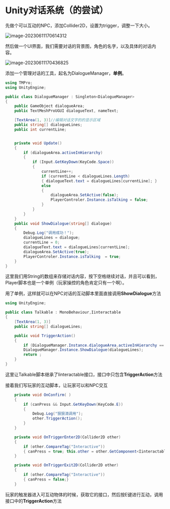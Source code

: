 # Unity对话系统（的尝试）

先做个可以互动的NPC，添加Collider2D，设置为trigger，调整一下大小。

![image-20230611170614312](https://114514f91.oss-cn-guangzhou.aliyuncs.com/img/202306111706343.png)

然后做一个UI界面，我们需要对话的背景图，角色的名字，以及具体的对话内容。

![image-20230611170436825](https://114514f91.oss-cn-guangzhou.aliyuncs.com/img/202306111704095.png)

添加一个管理对话的工具，起名为DialogueManager，**单例**。

```c#
using TMPro;
using UnityEngine;

public class DialogueManager : Singleton<DialogueManager>
{
    public GameObject dialogueArea;
    public TextMeshProUGUI dialogueText, nameText;

    [TextArea(1, 3)]//编辑对话文字的的显示区域
    public string[] dialogueLines;
    public int currentLine;


    private void Update()
    {
        if (dialogueArea.activeInHierarchy)
        {
            if (Input.GetKeyDown(KeyCode.Space))
            {
                currentLine++;
                if (currentLine < dialogueLines.Length)
                { dialogueText.text = dialogueLines[currentLine]; }
                else
                { 
                    dialogueArea.SetActive(false); 
                    PlayerControler.Instance.isTalking = false;
                }
            }
        }
    }
    public void ShowDialogue(string[] dialogue) 
    {
        Debug.Log("调用成功！");
        dialogueLines = dialogue;
        currentLine = 0;
        dialogueText.text = dialogueLines[currentLine];
        dialogueArea.SetActive(true);
        PlayerControler.Instance.isTalking  = true;
    }
}
```

这里我们用String的数组来存储对话内容，按下空格继续对话，并且可以看到，Player脚本也是一个单例（玩家操控的角色肯定只有一个啊）。

用了单例，这样就可以在NPC对话的互动脚本里面直接调用**ShowDialogue**方法

```C#
using UnityEngine;

public class Talkable : MonoBehaviour,Iinteractable
{
    [TextArea(1, 3)]
    public string[] dialogueLines;

    public void TriggerAction()
    {
        if (DialogueManager.Instance.dialogueArea.activeInHierarchy == false)
        DialogueManager.Instance.ShowDialogue(dialogueLines);
        return ;
    }
}
```

这里让Talkable脚本继承了Iinteractable接口，接口中只包含**TriggerAction**方法

接着我们写玩家的互动脚本，让玩家可以和NPC交互

```C#
    private void OnConfirm( ) 
    {
        if (canPress && Input.GetKeyDown(KeyCode.E)) 
        {
            Debug.Log("狠狠滴调用");
            other.TriggerAction();
        }
    }

    private void OnTriggerEnter2D(Collider2D other)
    {
        if (other.CompareTag("Interactive")) 
        { canPress = true; this.other = other.GetComponent<Iinteractable>(); }   
    }

    private void OnTriggerExit2D(Collider2D other)
    {
        if (other.CompareTag("Interactive"))
        { canPress = false;}
    }
```

玩家的触发器进入可互动物体的时候，获取它的接口，然后按E键进行互动，调用接口中的**TriggerAction**方法
